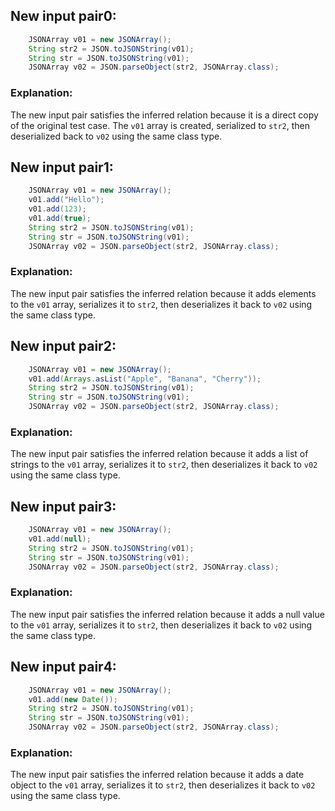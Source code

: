 ## New input pair0:
```java
    JSONArray v01 = new JSONArray();
    String str2 = JSON.toJSONString(v01);
    String str = JSON.toJSONString(v01);
    JSONArray v02 = JSON.parseObject(str2, JSONArray.class);
```

### Explanation:
The new input pair satisfies the inferred relation because it is a direct copy of the original test case. The `v01` array is created, serialized to `str2`, then deserialized back to `v02` using the same class type.

## New input pair1:
```java
    JSONArray v01 = new JSONArray();
    v01.add("Hello");
    v01.add(123);
    v01.add(true);
    String str2 = JSON.toJSONString(v01);
    String str = JSON.toJSONString(v01);
    JSONArray v02 = JSON.parseObject(str2, JSONArray.class);
```

### Explanation:
The new input pair satisfies the inferred relation because it adds elements to the `v01` array, serializes it to `str2`, then deserializes it back to `v02` using the same class type.

## New input pair2:
```java
    JSONArray v01 = new JSONArray();
    v01.add(Arrays.asList("Apple", "Banana", "Cherry"));
    String str2 = JSON.toJSONString(v01);
    String str = JSON.toJSONString(v01);
    JSONArray v02 = JSON.parseObject(str2, JSONArray.class);
```

### Explanation:
The new input pair satisfies the inferred relation because it adds a list of strings to the `v01` array, serializes it to `str2`, then deserializes it back to `v02` using the same class type.

## New input pair3:
```java
    JSONArray v01 = new JSONArray();
    v01.add(null);
    String str2 = JSON.toJSONString(v01);
    String str = JSON.toJSONString(v01);
    JSONArray v02 = JSON.parseObject(str2, JSONArray.class);
```

### Explanation:
The new input pair satisfies the inferred relation because it adds a null value to the `v01` array, serializes it to `str2`, then deserializes it back to `v02` using the same class type.

## New input pair4:
```java
    JSONArray v01 = new JSONArray();
    v01.add(new Date());
    String str2 = JSON.toJSONString(v01);
    String str = JSON.toJSONString(v01);
    JSONArray v02 = JSON.parseObject(str2, JSONArray.class);
```

### Explanation:
The new input pair satisfies the inferred relation because it adds a date object to the `v01` array, serializes it to `str2`, then deserializes it back to `v02` using the same class type.
